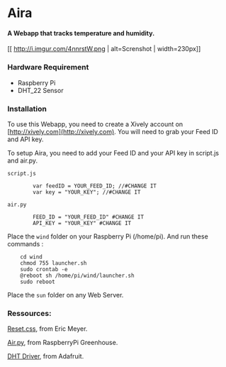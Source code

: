 # Aira 
#### A Webapp that tracks temperature and humidity.

[[ http://i.imgur.com/4nnrstW.png | alt=Screnshot | width=230px]]

### Hardware Requirement

- Raspberry Pi
- DHT_22 Sensor


### Installation


To use this Webapp, you need to create a Xively account on [http://xively.com](http://xively.com). You will need to grab your Feed ID and API key.

To setup Aira, you need to add your Feed ID and your API key in script.js and air.py.

`script.js`

			var feedID = YOUR_FEED_ID; //#CHANGE IT
			var key = "YOUR_KEY"; //#CHANGE IT


`air.py`

			FEED_ID = "YOUR_FEED_ID" #CHANGE IT
			API_KEY = "YOUR_KEY" #CHANGE IT

Place the `wind` folder on your Raspberry Pi (/home/pi). And run these commands :

		cd wind
		chmod 755 launcher.sh
		sudo crontab -e
		@reboot sh /home/pi/wind/launcher.sh
		sudo reboot

Place the `sun` folder on any Web Server.

### Ressources:

[Reset.css](http://meyerweb.com/eric/tools/css/reset/), from Eric Meyer.

[Air.py](https://greenpihouse.wordpress.com/2013/10/25/rspberry-pi-dht22-xively/), from RaspberryPi Greenhouse.

[DHT Driver](https://github.com/adafruit/Adafruit-Raspberry-Pi-Python-Code/tree/master/Adafruit_DHT_Driver), from Adafruit.



